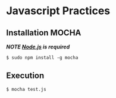 # Javascript Practices

## Installation MOCHA

___NOTE [Node.js](https://nodejs.org/en/) is required___

`$ sudo npm install -g mocha`

## Execution

`$ mocha test.js`
